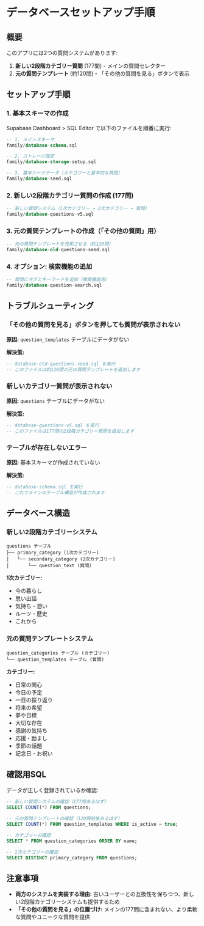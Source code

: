 # データベースセットアップ手順

## 概要

このアプリには2つの質問システムがあります:

1. **新しい2段階カテゴリー質問** (177問) - メインの質問セレクター
2. **元の質問テンプレート** (約120問) - 「その他の質問を見る」ボタンで表示

## セットアップ手順

### 1. 基本スキーマの作成

Supabase Dashboard > SQL Editor で以下のファイルを順番に実行:

```sql
-- 1. メインスキーマ
family/database-schema.sql

-- 2. ストレージ設定
family/database-storage-setup.sql

-- 3. 基本シードデータ（カテゴリーと基本的な質問）
family/database-seed.sql
```

### 2. 新しい2段階カテゴリー質問の作成 (177問)

```sql
-- 新しい質問システム（1次カテゴリー → 2次カテゴリー → 質問）
family/database-questions-v5.sql
```

### 3. 元の質問テンプレートの作成（「その他の質問」用）

```sql
-- 元の質問テンプレートを充実させる（約120問）
family/database-old-questions-seed.sql
```

### 4. オプション: 検索機能の追加

```sql
-- 質問にタグとキーワードを追加（検索機能用）
family/database-question-search.sql
```

## トラブルシューティング

### 「その他の質問を見る」ボタンを押しても質問が表示されない

**原因:** `question_templates` テーブルにデータがない

**解決策:**
```sql
-- database-old-questions-seed.sql を実行
-- このファイルは約120問の元の質問テンプレートを追加します
```

### 新しいカテゴリー質問が表示されない

**原因:** `questions` テーブルにデータがない

**解決策:**
```sql
-- database-questions-v5.sql を実行
-- このファイルは177問の2段階カテゴリー質問を追加します
```

### テーブルが存在しないエラー

**原因:** 基本スキーマが作成されていない

**解決策:**
```sql
-- database-schema.sql を実行
-- これでメインのテーブル構造が作成されます
```

## データベース構造

### 新しい2段階カテゴリーシステム

```
questions テーブル
├── primary_category (1次カテゴリー)
│   └── secondary_category (2次カテゴリー)
│       └── question_text (質問)
```

**1次カテゴリー:**
- 今の暮らし
- 思い出話
- 気持ち・想い
- ルーツ・歴史
- これから

### 元の質問テンプレートシステム

```
question_categories テーブル (カテゴリー)
└── question_templates テーブル (質問)
```

**カテゴリー:**
- 日常の関心
- 今日の予定
- 一日の振り返り
- 将来の希望
- 夢や目標
- 大切な存在
- 感謝の気持ち
- 応援・励まし
- 季節の話題
- 記念日・お祝い

## 確認用SQL

データが正しく登録されているか確認:

```sql
-- 新しい質問システムの確認（177問あるはず）
SELECT COUNT(*) FROM questions;

-- 元の質問テンプレートの確認（120問前後あるはず）
SELECT COUNT(*) FROM question_templates WHERE is_active = true;

-- カテゴリーの確認
SELECT * FROM question_categories ORDER BY name;

-- 1次カテゴリーの確認
SELECT DISTINCT primary_category FROM questions;
```

## 注意事項

- **両方のシステムを実装する理由:** 古いユーザーとの互換性を保ちつつ、新しい2段階カテゴリーシステムも提供するため
- **「その他の質問を見る」の位置づけ:** メインの177問に含まれない、より柔軟な質問やユニークな質問を提供
